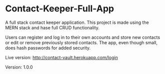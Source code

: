 # Contact-Keeper-Full-App
A full stack contact keeper application.
This project is made using the MERN stack and hase full CRUD functionality.

Users can register and log in to their own accounts and store new contacts or edit or remove previously stored contacts. The app, even though small, does hash passwords for added security.

Live version: http://contact-vault.herokuapp.com/login

Version: 1.0.0
